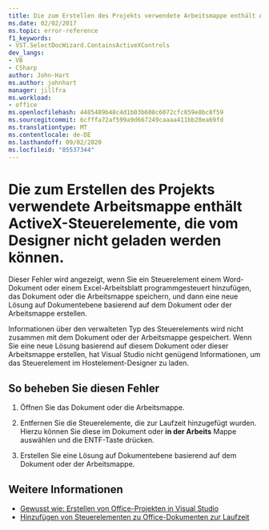 ```yaml
---
title: Die zum Erstellen des Projekts verwendete Arbeitsmappe enthält ActiveX-Steuerelemente, die vom Designer nicht geladen werden können.
ms.date: 02/02/2017
ms.topic: error-reference
f1_keywords:
- VST.SelectDocWizard.ContainsActiveXControls
dev_langs:
- VB
- CSharp
author: John-Hart
ms.author: johnhart
manager: jillfra
ms.workload:
- office
ms.openlocfilehash: 4485489b48c4d1b03b608c6072cfc859e8bc8f59
ms.sourcegitcommit: 6cfffa72af599a9d667249caaaa411bb28ea69fd
ms.translationtype: MT
ms.contentlocale: de-DE
ms.lasthandoff: 09/02/2020
ms.locfileid: "85537344"
---
```

# <a name="the-workbook-used-to-create-this-project-contains-activex-controls-that-the-designer-cannot-load"></a>Die zum Erstellen des Projekts verwendete Arbeitsmappe enthält ActiveX-Steuerelemente, die vom Designer nicht geladen werden können.
  Dieser Fehler wird angezeigt, wenn Sie ein Steuerelement einem Word-Dokument oder einem Excel-Arbeitsblatt programmgesteuert hinzufügen, das Dokument oder die Arbeitsmappe speichern, und dann eine neue Lösung auf Dokumentebene basierend auf dem Dokument oder der Arbeitsmappe erstellen.

 Informationen über den verwalteten Typ des Steuerelements wird nicht zusammen mit dem Dokument oder der Arbeitsmappe gespeichert. Wenn Sie eine neue Lösung basierend auf diesem Dokument oder dieser Arbeitsmappe erstellen, hat Visual Studio nicht genügend Informationen, um das Steuerelement im Hostelement-Designer zu laden.

## <a name="to-correct-this-error"></a>So beheben Sie diesen Fehler

1. Öffnen Sie das Dokument oder die Arbeitsmappe.

2. Entfernen Sie die Steuerelemente, die zur Laufzeit hinzugefügt wurden. Hierzu können Sie diese im Dokument oder **in der Arbeits** Mappe auswählen und die ENTF-Taste drücken.

3. Erstellen Sie eine Lösung auf Dokumentebene basierend auf dem Dokument oder der Arbeitsmappe.

## <a name="see-also"></a>Weitere Informationen
- [Gewusst wie: Erstellen von Office-Projekten in Visual Studio](../vsto/how-to-create-office-projects-in-visual-studio.md)
- [Hinzufügen von Steuerelementen zu Office-Dokumenten zur Laufzeit](../vsto/adding-controls-to-office-documents-at-run-time.md)
